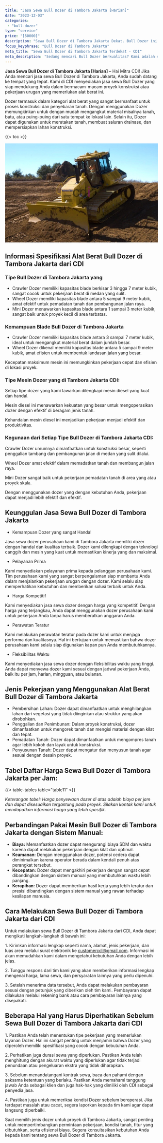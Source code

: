 ```yaml
---
title: "Jasa Sewa Bull Dozer di Tambora Jakarta [Harian]"
date: "2023-12-03"
categories:
 - "bull-dozer"
type: "service"
price: "[50000]"
description: "Sewa Bull Dozer di Tambora Jakarta Dekat. Bull Dozer ini merupakan pilihan tepat dalam proyek pembangunan sebagai peralatan konstruksi powerful dan efisien. Hubungi kami untuk informasi lebih detail."
focus_keyphrase: "Bull Dozer di Tambora Jakarta"
meta_title: "Sewa Bull Dozer di Tambora Jakarta Terdekat - CDI"
meta_description: "Sedang mencari Bull Dozer berkualitas? Kami adalah solusi tepat dengan penawaran terbaik. Segera hubungi kami."
---
```


**Jasa Sewa Bull Dozer di Tambora Jakarta [Harian]** – Hai Mitra CDI! Jika Anda mencari jasa sewa Bull Dozer di Tambora Jakarta, Anda sudah datang ke tempat yang tepat. Kami di CDI menyediakan jasa sewa Bull Dozer yang siap mendukung Anda dalam bermacam-macam proyek konstruksi atau pekerjaan urugan yang memerlukan alat berat ini.

Dozer termasuk dalam kategori alat berat yang sangat bermanfaat untuk proses konstruksi dan penyebaran tanah. Dengan menggunakan Dozer memungkinkan untuk dengan mudah mengangkut material misalnya tanah, batu, atau puing-puing dari satu tempat ke lokasi lain. Selain itu, Dozer dapat digunakan untuk meratakan tanah, membuat saluran drainase, dan mempersiapkan lahan konstruksi.

{{< toc >}}

![Jasa Sewa Bull Dozer di Tambora Jakarta [Harian]](/images/bull-dozer/bull-dozer-23.jpg)

## Informasi Spesifikasi Alat Berat Bull Dozer di Tambora Jakarta dari CDI

### Tipe Bull Dozer di Tambora Jakarta yang

*   Crawler Dozer memiliki kapasitas blade berkisar 3 hingga 7 meter kubik, sangat cocok untuk pekerjaan berat di medan yang sulit.
*   Wheel Dozer memiliki kapasitas blade antara 5 sampai 9 meter kubik, amat efektif untuk pemadatan tanah dan pembangunan jalan raya.
*   Mini Dozer menawarkan kapasitas blade antara 1 sampai 3 meter kubik, sangat baik untuk proyek kecil di area terbatas.

### Kemampuan Blade Bull Dozer di Tambora Jakarta

*   Crawler Dozer memiliki kapasitas blade antara 3 sampai 7 meter kubik, ideal untuk mengangkut material berat dalam jumlah besar.
*   Wheel Dozer dikenal memiliki kapasitas blade antara 5 sampai 9 meter kubik, amat efisien untuk membentuk landasan jalan yang besar.

Kecepatan maksimum mesin ini memungkinkan pekerjaan cepat dan efisien di lokasi proyek.

### Tipe Mesin Dozer yang di Tambora Jakarta CDI:

Setiap tipe dozer yang kami tawarkan dilengkapi mesin diesel yang kuat dan handal.

Mesin diesel ini menawarkan kekuatan yang besar untuk mengoperasikan dozer dengan efektif di beragam jenis tanah.

Kehandalan mesin diesel ini menjadikan pekerjaan menjadi efektif dan produktivitas.

### Kegunaan dari Setiap Tipe Bull Dozer di Tambora Jakarta CDI:

Crawler Dozer umumnya dimanfaatkan untuk konstruksi besar, seperti penggalian tambang dan pembangunan jalan di medan yang sulit dilalui.

Wheel Dozer amat efektif dalam memadatkan tanah dan membangun jalan raya.

Mini Dozer sangat baik untuk pekerjaan pemadatan tanah di area yang atau proyek skala.

Dengan menggunakan dozer yang dengan kebutuhan Anda, pekerjaan dapat menjadi lebih efektif dan efektif.

## Keunggulan Jasa Sewa Bull Dozer di Tambora Jakarta

*   Kemampuan Dozer yang sangat Handal

Jasa sewa dozer perusahaan kami di Tambora Jakarta memiliki dozer dengan handal dan kualitas terbaik. Dozer kami dilengkapi dengan teknologi canggih dan mesin yang kuat untuk memastikan kinerja yang dan maksimal.
*   Pelayanan Prima

Kami menyediakan pelayanan prima kepada pelanggan perusahaan kami. Tim perusahaan kami yang sangat berpengalaman siap membantu Anda dalam menjalankan pekerjaan urugan dengan dozer. Kami selalu siap memperhatikan kebutuhan dan memberikan solusi terbaik untuk Anda.
*   Harga Kompetitif

Kami menyediakan jasa sewa dozer dengan harga yang kompetitif. Dengan harga yang terjangkau, Anda dapat menggunakan dozer perusahaan kami untuk pekerjaan Anda tanpa harus memberatkan anggaran Anda.
*   Perawatan Teratur

Kami melakukan perawatan teratur pada dozer kami untuk menjaga performa dan kualitasnya. Hal ini bertujuan untuk memastikan bahwa dozer perusahaan kami selalu siap digunakan kapan pun Anda membutuhkannya.
*   Fleksibilitas Waktu

Kami menyediakan jasa sewa dozer dengan fleksibilitas waktu yang tinggi. Anda dapat menyewa dozer kami sesuai dengan jadwal pekerjaan Anda, baik itu per jam, harian, mingguan, atau bulanan.

## Jenis Pekerjaan yang Menggunakan Alat Berat Bull Dozer di Tambora Jakarta

*   Pembersihan Lahan: Dozer dapat dimanfaatkan untuk menghilangkan lahan dari vegetasi yang tidak diinginkan atau struktur yang akan dirobohkan.
*   Penggalian dan Penimbunan: Dalam proyek konstruksi, dozer dimanfaatkan untuk mengorek tanah dan mengisi material dengan kilat dan tepat.
*   Pemadatan Tanah: Dozer dapat dimanfaatkan untuk mengompres tanah agar lebih kokoh dan layak untuk konstruksi.
*   Penyusunan Tanah: Dozer dapat mengatur dan menyusun tanah agar sesuai dengan desain proyek.

## Tabel Daftar Harga Sewa Bull Dozer di Tambora Jakarta per Jam:

{{< table-tables table="table11" >}}

_Keterangan tabel: Harga penyewaan dozer di atas adalah biaya per jam dan dapat disesuaikan tergantung pada proyek. Silakan kontak kami untuk mendapatkan informasi harga yang lebih spesifik._

## Perbandingan Pakai Mesin Bull Dozer di Tambora Jakarta dengan Sistem Manual:

*   **Biaya:** Memanfaatkan dozer dapat mengurangi biaya SDM dan waktu karena dapat melakukan pekerjaan dengan kilat dan optimal.
*   **Keamanan:** Dengan menggunakan dozer, potensi cedera dapat diminimalkan karena operator berada dalam kendali penuh atas perangkat tersebut.
*   **Kecepatan:** Dozer dapat mengakhiri pekerjaan dengan sangat cepat dibandingkan dengan sistem manual yang membutuhkan waktu lebih panjang.
*   **Kerapihan:** Dozer dapat memberikan hasil kerja yang lebih teratur dan presisi dibandingkan dengan sistem manual yang rawan terhadap kesilapan manusia.

## Cara Melakukan Sewa Bull Dozer di Tambora Jakarta dari CDI

Untuk melakukan sewa Bull Dozer di Tambora Jakarta dari CDI, Anda dapat mengikuti langkah-langkah di bawah ini:

1\.  Kirimkan informasi lengkap seperti nama, alamat, jenis pekerjaan, dan luas area melalui surat elektronik ke customercdi@gmail.com. Informasi ini akan memudahkan kami dalam mengetahui kebutuhan Anda dengan lebih jelas.

2\.  Tunggu respons dari tim kami yang akan memberikan informasi lengkap mengenai harga, lama sewa, dan persyaratan lainnya yang perlu dipenuhi.

3\.  Setelah menerima data tersebut, Anda dapat melakukan pembayaran sesuai dengan petunjuk yang diberikan oleh tim kami. Pembayaran dapat dilakukan melalui rekening bank atau cara pembayaran lainnya yang disepakati.

## Beberapa Hal yang Harus Diperhatikan Sebelum Sewa Bull Dozer di Tambora Jakarta dari CDI

1\.  Pastikan Anda telah menentukan tipe pekerjaan yang memerlukan layanan Dozer. Hal ini sangat penting untuk menjamin bahwa Dozer yang diperoleh memiliki spesifikasi yang cocok dengan kebutuhan Anda.

2\.  Perhatikan juga durasi sewa yang diperlukan. Pastikan Anda telah menghitung dengan akurat waktu yang diperlukan agar tidak terjadi penundaan atau pengeluaran ekstra yang tidak diharapkan.

3\.  Sebelum menandatangani kontrak sewa, baca dan pahami dengan saksama ketentuan yang berlaku. Pastikan Anda memahami tanggung jawab Anda sebagai klien dan juga hak-hak yang dimiliki oleh CDI sebagai penyedia jasa.

4\.  Pastikan juga untuk memeriksa kondisi Dozer sebelum beroperasi. Jika terdapat masalah atau cacat, segera laporkan kepada tim kami agar dapat langsung diperbaiki.

Saat memilih jenis dozer untuk proyek di Tambora Jakarta, sangat penting untuk mempertimbangkan permintaan pekerjaan, kondisi tanah, fitur yang dibutuhkan, serta efisiensi biaya. Segera konsultasikan kebutuhan Anda kepada kami tentang sewa Bull Dozer di Tambora Jakarta.
